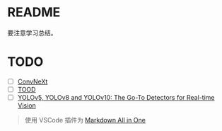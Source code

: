 # README

要注意学习总结。

# TODO

- [ ] [ConvNeXt](https://arxiv.org/abs/2201.03545)
- [ ] [TOOD](https://arxiv.org/abs/2108.07755)
- [ ] [YOLOv5, YOLOv8 and YOLOv10: The Go-To Detectors for Real-time Vision](https://arxiv.org/html/2407.02988v1)

> 使用 VSCode 插件为 [Markdown All in One](https://github.com/yzhang-gh/vscode-markdown)
